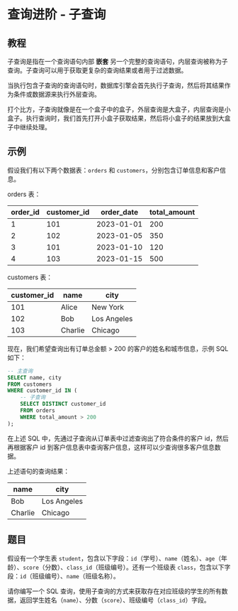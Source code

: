 # 查询进阶 - 子查询

## 教程
子查询是指在一个查询语句内部 **嵌套** 另一个完整的查询语句，内层查询被称为子查询。子查询可以用于获取更复杂的查询结果或者用于过滤数据。

当执行包含子查询的查询语句时，数据库引擎会首先执行子查询，然后将其结果作为条件或数据源来执行外层查询。

打个比方，子查询就像是在一个盒子中的盒子，外层查询是大盒子，内层查询是小盒子。执行查询时，我们首先打开小盒子获取结果，然后将小盒子的结果放到大盒子中继续处理。



## 示例
假设我们有以下两个数据表：`orders` 和 `customers`，分别包含订单信息和客户信息。

orders 表：

| order_id | customer_id | order_date | total_amount |
|----------|-------------|------------|--------------|
| 1        | 101         | 2023-01-01 | 200          |
| 2        | 102         | 2023-01-05 | 350          |
| 3        | 101         | 2023-01-10 | 120          |
| 4        | 103         | 2023-01-15 | 500          |



customers 表：

| customer_id | name     | city       |
|-------------|----------|------------|
| 101         | Alice    | New York   |
| 102         | Bob      | Los Angeles|
| 103         | Charlie  | Chicago    |



现在，我们希望查询出有订单总金额 > 200 的客户的姓名和城市信息，示例 SQL 如下：

```sql
-- 主查询
SELECT name, city
FROM customers
WHERE customer_id IN (
    -- 子查询
    SELECT DISTINCT customer_id
    FROM orders
    WHERE total_amount > 200
);
```



在上述 SQL 中，先通过子查询从订单表中过滤查询出了符合条件的客户 id，然后再根据客户 id 到客户信息表中查询客户信息，这样可以少查询很多客户信息数据。

上述语句的查询结果：

| name    | city        |
| ------- | ----------- |
| Bob     | Los Angeles |
| Charlie | Chicago     |




## 题目
假设有一个学生表 `student`，包含以下字段：`id`（学号）、`name`（姓名）、`age`（年龄）、`score`（分数）、`class_id`（班级编号）。还有一个班级表 `class`，包含以下字段：`id`（班级编号）、`name`（班级名称）。

请你编写一个 SQL 查询，使用子查询的方式来获取存在对应班级的学生的所有数据，返回学生姓名（`name`）、分数（`score`）、班级编号（`class_id`）字段。

